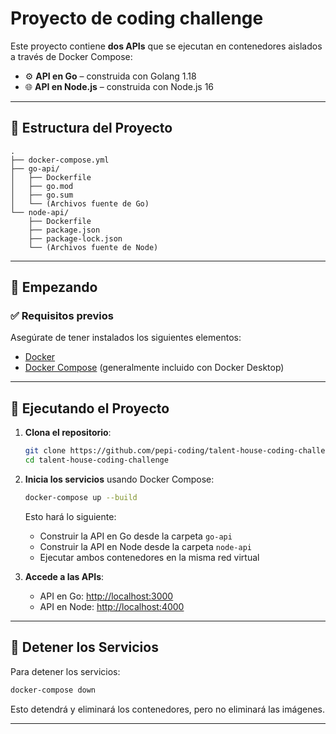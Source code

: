 # Proyecto de coding challenge

Este proyecto contiene **dos APIs** que se ejecutan en contenedores aislados a través de Docker Compose:

- ⚙️ **API en Go** – construida con Golang 1.18
- 🌐 **API en Node.js** – construida con Node.js 16

---

## 📁 Estructura del Proyecto

```
.
├── docker-compose.yml
├── go-api/
│   ├── Dockerfile
│   ├── go.mod
│   ├── go.sum
│   └── (Archivos fuente de Go)
└── node-api/
    ├── Dockerfile
    ├── package.json
    ├── package-lock.json
    └── (Archivos fuente de Node)
```

---

## 🚀 Empezando

### ✅ Requisitos previos

Asegúrate de tener instalados los siguientes elementos:

- [Docker](https://www.docker.com/)
- [Docker Compose](https://docs.docker.com/compose/) (generalmente incluido con Docker Desktop)

---

## 🔧 Ejecutando el Proyecto

1. **Clona el repositorio**:

   ```bash
   git clone https://github.com/pepi-coding/talent-house-coding-challenge.git
   cd talent-house-coding-challenge
   ```

2. **Inicia los servicios** usando Docker Compose:

   ```bash
   docker-compose up --build
   ```

   Esto hará lo siguiente:

   - Construir la API en Go desde la carpeta `go-api`
   - Construir la API en Node desde la carpeta `node-api`
   - Ejecutar ambos contenedores en la misma red virtual

3. **Accede a las APIs**:

   - API en Go: [http://localhost:3000](http://localhost:3000)
   - API en Node: [http://localhost:4000](http://localhost:4000)

---

## 🛑 Detener los Servicios

Para detener los servicios:

```bash
docker-compose down
```

Esto detendrá y eliminará los contenedores, pero no eliminará las imágenes.

---
